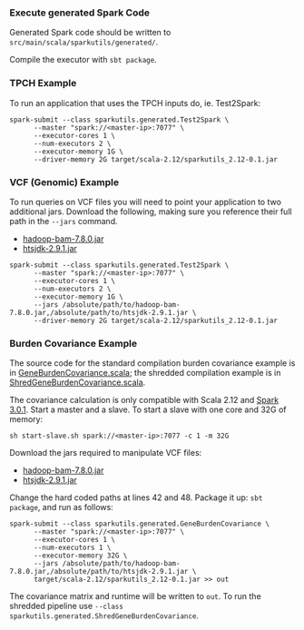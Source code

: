 ### Execute generated Spark Code

Generated Spark code should be written to `src/main/scala/sparkutils/generated/`. 

Compile the executor with `sbt package`. 

### TPCH Example

To run an application that uses the TPCH inputs do, ie. Test2Spark:

```
spark-submit --class sparkutils.generated.Test2Spark \
      --master "spark://<master-ip>:7077" \
      --executor-cores 1 \
      --num-executors 2 \
      --executor-memory 1G \
      --driver-memory 2G target/scala-2.12/sparkutils_2.12-0.1.jar
```

### VCF (Genomic) Example

To run queries on VCF files you will need to point your application to two additional jars. 
Download the following, making sure you reference their full path in the `--jars` command.
* [hadoop-bam-7.8.0.jar](https://repo1.maven.org/maven2/org/seqdoop/hadoop-bam/7.8.0/hadoop-bam-7.8.0.jar)
* [htsjdk-2.9.1.jar](https://repo1.maven.org/maven2/com/github/samtools/htsjdk/2.9.1/htsjdk-2.9.1.jar)

```
spark-submit --class sparkutils.generated.Test2Spark \
      --master "spark://<master-ip>:7077" \
      --executor-cores 1 \
      --num-executors 2 \
      --executor-memory 1G \
      --jars /absolute/path/to/hadoop-bam-7.8.0.jar,/absolute/path/to/htsjdk-2.9.1.jar \ 
      --driver-memory 2G target/scala-2.12/sparkutils_2.12-0.1.jar
```

### Burden Covariance Example
The source code for the standard compilation burden covariance example is in [GeneBurdenCovariance.scala](https://github.com/jacmarjorie/trance/blob/burden/executor/spark/src/main/scala/sparkutils/generated/GeneBurdenCovariance.scala); the shredded compilation example is in [ShredGeneBurdenCovariance.scala](https://github.com/jacmarjorie/trance/blob/burden/executor/spark/src/main/scala/sparkutils/generated/ShredGeneBurdenCovariance.scala).

The covariance calculation is only compatible with Scala 2.12 and [Spark 3.0.1](https://archive.apache.org/dist/spark/spark-3.0.1/spark-3.0.1-bin-hadoop2.7.tgz). Start a master and a slave. To start a slave with one core and 32G of memory:
```
sh start-slave.sh spark://<master-ip>:7077 -c 1 -m 32G
```

Download the jars required to manipulate VCF files:
* [hadoop-bam-7.8.0.jar](https://repo1.maven.org/maven2/org/seqdoop/hadoop-bam/7.8.0/hadoop-bam-7.8.0.jar)
* [htsjdk-2.9.1.jar](https://repo1.maven.org/maven2/com/github/samtools/htsjdk/2.9.1/htsjdk-2.9.1.jar)

Change the hard coded paths at lines 42 and 48. Package it up: `sbt package`, and run as follows:

```
spark-submit --class sparkutils.generated.GeneBurdenCovariance \
      --master "spark://<master-ip>:7077" \
      --executor-cores 1 \
      --num-executors 1 \
      --executor-memory 32G \
      --jars /absolute/path/to/hadoop-bam-7.8.0.jar,/absolute/path/to/htsjdk-2.9.1.jar \ 
      target/scala-2.12/sparkutils_2.12-0.1.jar >> out
```
The covariance matrix and runtime will be written to `out`. To run the shredded pipeline use `--class sparkutils.generated.ShredGeneBurdenCovariance`.

